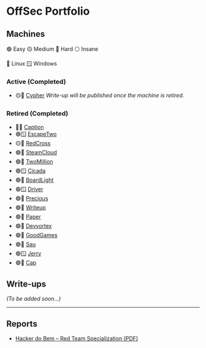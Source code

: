 # OffSec Portfolio

## Machines
🟢 Easy
🟡 Medium
🔴 Hard
⚪ Insane

🐧 Linux
🪟 Windows


### Active (Completed)
- 🟡🐧 <a href="https://www.hackthebox.com/achievement/machine/2088593/650">Cypher</a> 
  _Write-up will be published once the machine is retired._

### Retired (Completed)

- 🔴🐧 <a href="https://www.hackthebox.com/achievement/machine/2088593/625">Caption</a>
- 🟢🪟 <a href="https://www.hackthebox.com/achievement/machine/2088593/642">EscapeTwo</a>
- 🟡🐧 <a href="https://www.hackthebox.com/achievement/machine/2088593/162">RedCross</a>
- 🟢🐧 <a href="https://www.hackthebox.com/achievement/machine/2088593/443">SteamCloud</a>
- 🟢🐧 <a href="https://www.hackthebox.com/achievement/machine/2088593/547">TwoMillion</a>
- 🟢🪟 <a href="https://www.hackthebox.com/achievement/machine/2088593/627">Cicada</a>
- 🟢🐧 <a href="https://www.hackthebox.com/achievement/machine/2088593/603">BoardLight</a>
- 🟢🪟 <a href="https://www.hackthebox.com/achievement/machine/2088593/387">Driver</a>
- 🟢🐧 <a href="https://www.hackthebox.com/achievement/machine/2088593/513">Precious</a>
- 🟢🐧 <a href="https://www.hackthebox.com/achievement/machine/2088593/192">Writeup</a>
- 🟢🐧 <a href="https://www.hackthebox.com/achievement/machine/2088593/432">Paper</a>
- 🟢🐧 <a href="https://www.hackthebox.com/achievement/machine/2088593/577">Devvortex</a>
- 🟢🐧 <a href="https://www.hackthebox.com/achievement/machine/2088593/446">GoodGames</a>
- 🟢🐧 <a href="https://www.hackthebox.com/achievement/machine/2088593/551">Sau</a>
- 🟢🪟 <a href="https://www.hackthebox.com/achievement/machine/2088593/144">Jerry</a>
- 🟢🐧 <a href="https://www.hackthebox.com/achievement/machine/2088593/351">Cap</a>


## Write-ups

_(To be added soon...)_

---

## Reports

- <a href="https://github.com/Lucasvmarangoni/offsec-portfolio/blob/main/reports/hackers-do-bem-especialization-final-report.pdf">Hacker do Bem – Red Team Specialization (PDF)</a>
